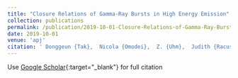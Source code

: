 ```yaml
---
title: "Closure Relations of Gamma-Ray Bursts in High Energy Emission"
collection: publications
permalink: /publication/2019-10-01-Closure-Relations-of-Gamma-Ray-Bursts-in-High-Energy-Emission
date: 2019-10-01
venue: 'apj'
citation: ' Donggeun {Tak},  Nicola {Omodei},  Z. {Uhm},  Judith {Racusin},  Katsuaki {Asano},  Julie {McEnery}, &quot;Closure Relations of Gamma-Ray Bursts in High Energy Emission.&quot; apj, 2019.'
---
```

Use [Google Scholar](https://scholar.google.com/scholar?q=Closure+Relations+of+Gamma+Ray+Bursts+in+High+Energy+Emission){:target="_blank"} for full citation